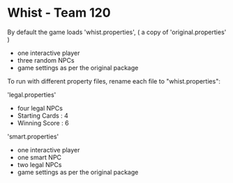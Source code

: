 # Whist - Team 120

By default the game loads 'whist.properties', ( a copy of 'original.properties' )

  - one interactive player
  - three random NPCs
  - game settings as per the original package
 

To run with different property files, rename each file to "whist.properties":
 
'legal.properties'
  - four legal NPCs
  - Starting Cards : 4 
  - Winning Score : 6

'smart.properties'
  - one interactive player
  - one smart NPC 
  - two legal NPCs
  - game settings as per the original package
